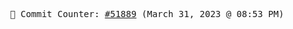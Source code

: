 <p align="center">
    <samp>
        📮 Commit Counter: <a href="https://github.com/Javascript-void0/Javascript-void0/commits/main">#51889</a> (March 31, 2023 @ 08:53 PM)
    </samp>
</p>